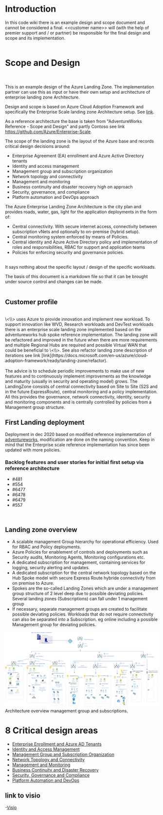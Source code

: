 # Introduction


In this code wiki there  is an example design and scope document and cannot be considered a final.  \<\<customer name>\>  will (with the help of premier support and / or partner) be responsible for the final design and scope and its implementation. 
<br/><br/>
# Scope and Design
<br/><br/>
This is an example design of the Azure Landing Zone. The implementation partner can use this as input or have their own setup and architecture of enterprise landing zone Architecture.

Design and scope is based on Azure Cloud Adoption Framework and specifically the Enterprise Scale landing zone Architecture setup. 
See [link](https://docs.microsoft.com/en-us/azure/cloud-adoption-framework/ready/enterprise-scale/architecture).

As a reference architecture the base is taken from  "AdventureWorks Reference - Scope and Design" and partly Contoso see link
https://github.com/Azure/Enterprise-Scale.

The scope of the landing zone is the layout of the Azure base and records critical design decisions around:
- Enterprise Agreement (EA) enrollment and Azure Active Directory tenants
- Identity and access management
- Management group and subscription organization
- Network topology and connectivity
- Management and monitoring
- Business continuity and disaster recovery high on approach
- Security, governance, and compliance
- Platform automation and DevOps approach


The Azure Enterprise Landing Zone Architecture is the city plan and provides roads, water, gas, light for the application deployments in the form of:
- Central connectivity. With secure internet access, connectivity between subscription vNets and optionally to on-premise (hybrid setup).
- Central monitoring system enforced by means of Policies.
- Central identity and Azure Active Directory policy and implementation of roles and responsibilities, RBAC for support and application teams
- Policies for enforcing security and governance policies.
<br>
It says nothing about the specific layout / design of the specific workloads.


The basis of this document is a markdown file so that it can be brought under source control and changes can be made. 
<br/><br/>
## Customer profile
<br/>
 \<\<customer name>\> uses Azure to provide innovation and implement new workload. To support innovation like WVD, Research workloads and DevTest workloads there is an enterprise scale landing zone implemented based on the adventureworks hub spoke reference implementation. The landing zone will be refactored and improved in the future when there are more requirements and multiple Regional Hubs are required and possible Virtual WAN that could be beneficial to  \<\<customer name>\>. See also refactor landing zone description of iterations see link  [link](https://docs.microsoft.com/en-us/azure/cloud-adoption-framework/ready/landing-zone/refactor). 
<br/><br/>
The advice is to schedule periodic improvements to make use of new features and to continuously implement improvements as the knowledge and maturity (usually in security and operating model) grows. The LandingZone consists of central connectivity based on Site to Site (S2S and in the future ExpressRoute), central monitoring and a policy implementation. All this provides the governance, network connectivity, identity, security and monitoring components and is centrally controlled by policies from a Management group structure. 

<br/>

## First Landing deployment

Deployment in dec 2020 based on modified reference implementation of [adventureworks](https://github.com/Azure/Enterprise-Scale/tree/main/docs/reference/adventureworks), modification are done on  the naming convention. Keep in mind that the Enterprise scale reference implementation has since been updated with more policies.

### Backlog features and  user stories for initial first setup via reference architecture
- #481
- #554
- #6477
- #6478
- #6479
- #557

<br/>

## Landing zone overview
- A scalable management Group hierarchy for operational efficiency. Used for RBAC and Policy deployments.
- Azure Policies for enablement of controls and deployments such as Security audits, Monitoring Agents, Monitoring configurations etc.
- A dedicated subscription for management, containing services for logging, security alerting and updates.
- A dedicated subscription for the central network topology based on the Hub Spoke model with secure Express Route hybride connectivity from on premise to Azure.
- Spokes are the so-called Landing Zones which are under a management group structure of 2 level deep due to possible deviating policies. Several landing zones (Subscriptions) can fall under 1 management group
- If necessary, separate management groups are created to facilitate possible deviating policies. Workloads that do not require connectivity can also be separated into a Subscription. eg online including a possible Management group for deviating policies. 

![Architectuur zonder connectivity](./media/all.png)
Architecture overview management group and subscriptions.

# 8 Critical design areas

- [Enterprise Enrollment and Azure AD Tenants](./EnterpriseScaleLandingZone/1-eaTenant.md)
- [Identity and Access Management](./EnterpriseScaleLandingZone/2-iam.md)
- [Management Group and Subscription Organization](./EnterpriseScaleLandingZone/3-mngGroupSubscription.md)
- [Network Topology and Connectivity](./EnterpriseScaleLandingZone/4-network.md)
- [Management and Monitoring](./EnterpriseScaleLandingZone/5-management.md)
- [Business Continuity and Disaster Recovery](./EnterpriseScaleLandingZone/6-BCDR.md)
- [Security, Governance and Compliance](./EnterpriseScaleLandingZone/7-security.md)
- [Platform Automation and DevOps](./EnterpriseScaleLandingZone/8-devops.md)


## link to visio

-[Visio](EnterpriseScaleLandingZone/HighLevelArch.vsdx)